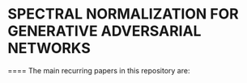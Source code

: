 # SPECTRAL NORMALIZATION FOR GENERATIVE ADVERSARIAL NETWORKS
====
The main recurring papers in this repository are:
